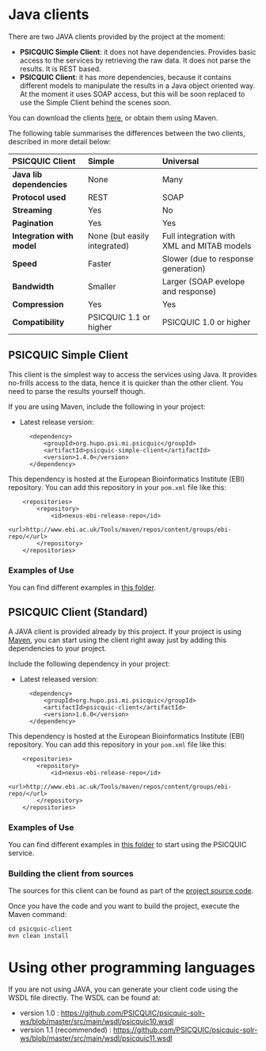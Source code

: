 # Java clients #

There are two JAVA clients provided by the project at the moment:

  * **PSICQUIC Simple Client**: it does not have dependencies. Provides basic access to the services by retrieving the raw data. It does not parse the results. It is REST based.
  * **PSICQUIC Client**: it has more dependencies, because it contains different models to manipulate the results in a Java object oriented way. At the moment it uses SOAP access, but this will be soon replaced to use the Simple Client behind the scenes soon.

You can download the clients [here](https://www.ebi.ac.uk/Tools/maven/repos/content/groups/ebi-repo/org/hupo/psi/mi/psicquic/), or obtain them using Maven.

The following table summarises the differences between the two clients, described in more detail below:

| **PSICQUIC Client** | **Simple**	| **Universal** |
|:--------------------|:-----------|:--------------|
| **Java lib dependencies**	| None	| Many |
| **Protocol used**	| REST	| SOAP |
| **Streaming**	| Yes	| No |
| **Pagination**	| Yes	| Yes |
| **Integration with model**	| None (but easily integrated)	| Full integration with XML and MITAB models |
| **Speed**	| Faster	| Slower (due to response generation) |
| **Bandwidth**	| Smaller	| Larger (SOAP evelope and response) |
| **Compression**	| Yes	| Yes |
| **Compatibility**	| PSICQUIC 1.1 or higher	| PSICQUIC 1.0 or higher |

## PSICQUIC Simple Client ##

This client is the simplest way to access the services using Java. It provides no-frills access to the data, hence it is quicker than the other client. You need to parse the results yourself though.

If you are using Maven, include the following in your project:

  * Latest release version:

```
      <dependency>
          <groupId>org.hupo.psi.mi.psicquic</groupId>
          <artifactId>psicquic-simple-client</artifactId>
          <version>1.4.0</version>
      </dependency>
```

This dependency is hosted at the European Bioinformatics Institute (EBI) repository. You can add this repository in your `pom.xml` file like this:

```
    <repositories>
        <repository>
            <id>nexus-ebi-release-repo</id>
            <url>http://www.ebi.ac.uk/Tools/maven/repos/content/groups/ebi-repo/</url>
        </repository>
    </repositories>
```

### Examples of Use ###

You can find different examples in [this folder](https://github.com/PSICQUIC/psicquic-simple-client/tree/master/src/example/java/org/hupo/psi/mi/psicquic/wsclient).

## PSICQUIC Client (Standard) ##

A JAVA client is provided already by this project. If your project is using [Maven](http://maven.apache.org),  you can start using the client right away just by adding this dependencies to your project.

Include the following dependency in your project:

  * Latest released version:

```
      <dependency>
          <groupId>org.hupo.psi.mi.psicquic</groupId>
          <artifactId>psicquic-client</artifactId>
          <version>1.6.0</version>
      </dependency>
```

This dependency is hosted at the European Bioinformatics Institute (EBI) repository. You can add this repository in your `pom.xml` file like this:

```
    <repositories>
        <repository>
            <id>nexus-ebi-release-repo</id>
            <url>http://www.ebi.ac.uk/Tools/maven/repos/content/groups/ebi-repo/</url>
        </repository>
    </repositories>
```

### Examples of Use ###

You can find different examples in [this folder](https://github.com/PSICQUIC/psicquic-client/tree/master/src/example/java/org/hupo/psi/mi/psicquic/example) to start using the PSICQUIC service.

### Building the client from sources ###

The sources for this client can be found as part of the [project source code](https://github.com/PSICQUIC/psicquic-client).

Once you have the code and you want to build the project, execute the Maven command:

```
cd psicquic-client
mvn clean install
```

# Using other programming languages #

If you are not using JAVA, you can generate your client code using the WSDL file directly. The WSDL can be found at:

  * version 1.0 : 
https://github.com/PSICQUIC/psicquic-solr-ws/blob/master/src/main/wsdl/psicquic10.wsdl
  * version 1.1 (recommended) : https://github.com/PSICQUIC/psicquic-solr-ws/blob/master/src/main/wsdl/psicquic11.wsdl